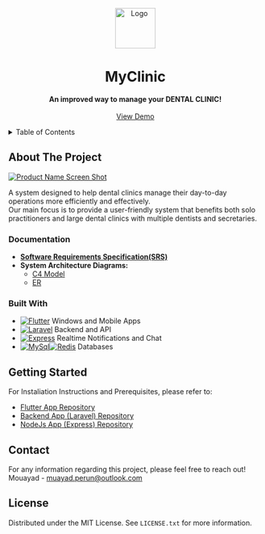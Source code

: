 

<!-- PROJECT LOGO -->
<br />
<div align="center">
  <a href="https://github.com/othneildrew/Best-README-Template">
    <img src="images/logo.png" alt="Logo" width="80" height="80">
  </a>

  <h1 align="center">MyClinic</h1>

  <p align="center">
   <b> An improved way to manage your DENTAL CLINIC!</b>
    <br /> <br />
    <a href="">View Demo</a>
  </p>
</div>



<!-- TABLE OF CONTENTS -->
<details>
  <summary>Table of Contents</summary>
  <ol>
    <li>
      <a href="#about-the-project">About The Project</a>
      <ul>
        <li><a href="#built-with">Built With</a></li>
      </ul>
      <ul>
        <li><a href="#documentation">Documentation</a></li>
      </ul>
    </li>
    <li><a href="#getting-started">Getting Started</a></li>
    <li><a href="#license">License</a></li>
    <li><a href="#contact">Contact</a></li>
  </ol>
</details>



<!-- ABOUT THE PROJECT -->
## About The Project

[![Product Name Screen Shot][product-screenshot]](https://example.com)

A system designed to help dental clinics manage their day-to-day operations more efficiently and effectively.
<br/>
Our main focus is to provide a user-friendly system that benefits both solo practitioners and large dental clinics with multiple dentists and secretaries.


### Documentation 
* <b>[Software Requirements Specification(SRS)](https://docs.google.com/document/d/1W5xSjx-R9lCxBdTphEAd1NDj8JDbdyq2r8N_XN_ziWY/edit?usp=sharing)</b>
* <b>System Architecture Diagrams:</b>
  - [C4 Model]()
  - [ER](https://drawsql.app/teams/dragons/diagrams/myclinic)

### Built With

* [![Flutter][Flutter]][Flutter-url] Windows and Mobile Apps
* [![Laravel][Laravel.com]][Laravel-url] Backend and API
* [![Express][Express]][Express-url] Realtime Notifications and Chat
* [![MySql][MySql]][MySql-url][![Redis][Redis]][Redis-url] Databases

<!-- GETTING STARTED -->
## Getting Started

For Instaliation Instructions and Prerequisites, please refer to:
* [Flutter App Repository](https://github.com/DMouayad/my_clinic_flutter-demo)
* [Backend App (Laravel) Repository](https://github.com/DMouayad/my_clinic_laravel)
* [NodeJs App (Express) Repository](https://github.com/DMouayad/my_clinic_expressJs)

<!-- CONTACT -->
## Contact

For any information regarding this project, please feel free to reach out!
<br/>
Mouayad - muayad.perun@outlook.com

<!-- LICENSE -->
## License

Distributed under the MIT License. See `LICENSE.txt` for more information.

<!-- MARKDOWN LINKS & IMAGES -->
<!-- https://www.markdownguide.org/basic-syntax/#reference-style-links -->
[contributors-shield]: https://img.shields.io/github/contributors/othneildrew/Best-README-Template.svg?style=for-the-badge
[contributors-url]: https://github.com/othneildrew/Best-README-Template/graphs/contributors
[forks-shield]: https://img.shields.io/github/forks/othneildrew/Best-README-Template.svg?style=for-the-badge
[forks-url]: https://github.com/othneildrew/Best-README-Template/network/members
[stars-shield]: https://img.shields.io/github/stars/othneildrew/Best-README-Template.svg?style=for-the-badge
[stars-url]: https://github.com/othneildrew/Best-README-Template/stargazers
[issues-shield]: https://img.shields.io/github/issues/othneildrew/Best-README-Template.svg?style=for-the-badge
[issues-url]: https://github.com/othneildrew/Best-README-Template/issues
[license-shield]: https://img.shields.io/github/license/othneildrew/Best-README-Template.svg?style=for-the-badge
[license-url]: https://github.com/othneildrew/Best-README-Template/blob/master/LICENSE.txt
[linkedin-shield]: https://img.shields.io/badge/-LinkedIn-black.svg?style=for-the-badge&logo=linkedin&colorB=555
[linkedin-url]: https://linkedin.com/in/othneildrew
[product-screenshot]: images/screenshot.png
[Laravel.com]: https://img.shields.io/badge/Laravel-FF2D20?style=for-the-badge&logo=laravel&logoColor=white
[Flutter]: https://img.shields.io/badge/Flutter-02569B?style=for-the-badge&logo=flutter&logoColor=white
[Express]: https://img.shields.io/badge/Express.js-404D59?style=for-the-badge
[NodeJs]: https://img.shields.io/badge/Node.js-43853D?style=for-the-badge&logo=node.js&logoColor=white
[TypeScript]: https://img.shields.io/badge/TypeScript-007ACC?style=for-the-badge&logo=typescript&logoColor=white
[MySql]: https://img.shields.io/badge/MySQL-00000F?style=for-the-badge&logo=mysql&logoColor=white
[Redis]: https://img.shields.io/badge/redis-%23DD0031.svg?&style=for-the-badge&logo=redis&logoColor=white
[MySql-url]: https://www.mysql.com/
[Flutter-url]: https://flutter.dev/
[Laravel-url]: https://laravel.com
[Express-url]: https://expressjs.com/
[Redis-url]: https://redis.io/

